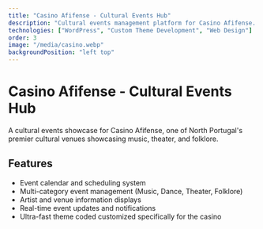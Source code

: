 ```yaml
---
title: "Casino Afifense - Cultural Events Hub"
description: "Cultural events management platform for Casino Afifense. Features event scheduling, ticket sales, venue management, and audience engagement tools."
technologies: ["WordPress", "Custom Theme Development", "Web Design"]
order: 3
image: "/media/casino.webp"
backgroundPosition: "left top"
---
```


# Casino Afifense - Cultural Events Hub

A cultural events showcase for Casino Afifense, one of North Portugal's premier cultural venues showcasing music, theater, and folklore.

## Features

- Event calendar and scheduling system
- Multi-category event management (Music, Dance, Theater, Folklore)
- Artist and venue information displays
- Real-time event updates and notifications
- Ultra-fast theme coded customized specifically for the casino